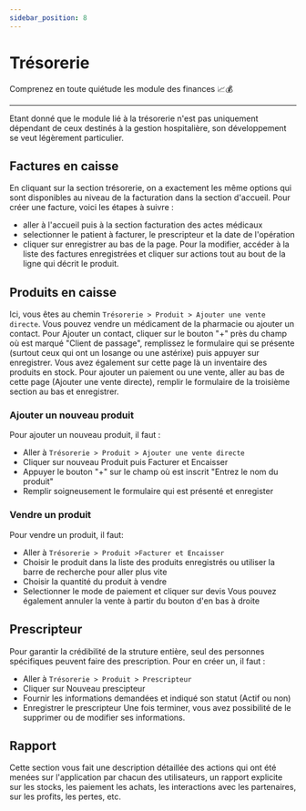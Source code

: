 ```yaml
---
sidebar_position: 8
---
```


# Trésorerie

Comprenez en toute quiétude les module des finances 📈💰

---

Etant donné que le module lié à la trésorerie n'est pas uniquement dépendant de ceux destinés à la gestion hospitalière, son développement se veut légèrement particulier.

## Factures en caisse
En cliquant sur la section trésorerie, on a exactement les même options qui sont disponibles au niveau de la facturation dans la section d'accueil. Pour créer une facture, voici les étapes à suivre :
- aller à l'accueil puis à la section facturation des actes médicaux
- selectionner le patient à facturer, le prescripteur et la date de l'opération
- cliquer sur enregistrer au bas de la page.
Pour la modifier, accéder à la liste des factures enregistrées et cliquer sur actions tout au bout de la ligne qui décrit le produit.

## Produits en caisse
Ici, vous êtes au chemin `Trésorerie > Produit > Ajouter une vente directe`.
Vous pouvez vendre un médicament de la pharmacie ou ajouter un contact. Pour Ajouter un contact, cliquer sur le bouton "+" près du champ où est marqué "Client de passage", remplissez le formulaire qui se présente (surtout ceux qui ont un losange ou une astérixe) puis appuyer sur enregistrer. Vous avez également sur cette page là un inventaire des produits en stock.
Pour ajouter un paiement ou une vente, aller au bas de cette page (Ajouter une vente directe), remplir le formulaire de la troisième section au bas et enregistrer.

### Ajouter un nouveau produit
Pour ajouter un nouveau produit, il faut :
- Aller à `Trésorerie > Produit > Ajouter une vente directe`
- Cliquer sur nouveau Produit puis Facturer et Encaisser 
- Appuyer le bouton "+" sur le champ où est inscrit "Entrez le nom du produit"
- Remplir soigneusement le formulaire qui est présenté et enregister

### Vendre un produit
Pour vendre un produit, il faut:
- Aller à `Trésorerie > Produit >Facturer et Encaisser`
- Choisir le produit dans la liste des produits enregistrés ou utiliser la barre de recherche pour aller plus vite
- Choisir la quantité du produit à vendre
- Selectionner le mode de paiement et cliquer sur devis
Vous pouvez également annuler la vente à partir du bouton d'en bas à droite


## Prescripteur
Pour garantir la crédibilité de la struture entière, seul des personnes spécifiques peuvent faire des prescription. Pour en créer un, il faut :
- Aller à `Trésorerie > Produit > Prescripteur`
- Cliquer sur Nouveau prescipteur
- Fournir les informations demandées et indiqué son statut (Actif ou non)
- Enregistrer le prescripteur
Une fois terminer, vous avez possibilité de le supprimer ou de modifier ses informations.

## Rapport
Cette section vous fait une description détaillée des actions qui ont été menées sur l'application par chacun des utilisateurs, un rapport explicite sur les stocks, les paiement les achats, les interactions avec les partenaires, sur les profits, les pertes, etc.
